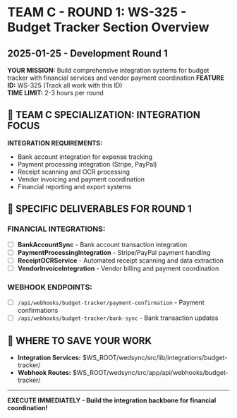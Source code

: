 # TEAM C - ROUND 1: WS-325 - Budget Tracker Section Overview
## 2025-01-25 - Development Round 1

**YOUR MISSION:** Build comprehensive integration systems for budget tracker with financial services and vendor payment coordination
**FEATURE ID:** WS-325 (Track all work with this ID)  
**TIME LIMIT:** 2-3 hours per round

## 🎯 TEAM C SPECIALIZATION: INTEGRATION FOCUS

**INTEGRATION REQUIREMENTS:**
- Bank account integration for expense tracking
- Payment processing integration (Stripe, PayPal)
- Receipt scanning and OCR processing
- Vendor invoicing and payment coordination
- Financial reporting and export systems

## 🎯 SPECIFIC DELIVERABLES FOR ROUND 1

### FINANCIAL INTEGRATIONS:
- [ ] **BankAccountSync** - Bank account transaction integration
- [ ] **PaymentProcessingIntegration** - Stripe/PayPal payment handling
- [ ] **ReceiptOCRService** - Automated receipt scanning and data extraction
- [ ] **VendorInvoiceIntegration** - Vendor billing and payment coordination

### WEBHOOK ENDPOINTS:
- [ ] `/api/webhooks/budget-tracker/payment-confirmation` - Payment confirmations
- [ ] `/api/webhooks/budget-tracker/bank-sync` - Bank transaction updates

## 💾 WHERE TO SAVE YOUR WORK
- **Integration Services:** $WS_ROOT/wedsync/src/lib/integrations/budget-tracker/
- **Webhook Routes:** $WS_ROOT/wedsync/src/app/api/webhooks/budget-tracker/

---

**EXECUTE IMMEDIATELY - Build the integration backbone for financial coordination!**